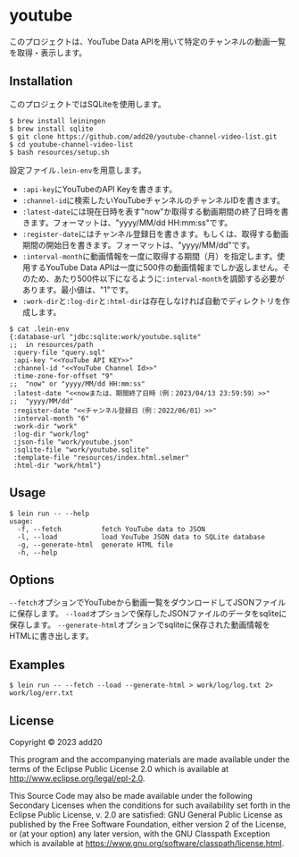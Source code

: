 # youtube

このプロジェクトは、YouTube Data APIを用いて特定のチャンネルの動画一覧を取得・表示します。

## Installation

このプロジェクトではSQLiteを使用します。

```
$ brew install leiningen
$ brew install sqlite
$ git clone https://github.com/add20/youtube-channel-video-list.git
$ cd youtube-channel-video-list
$ bash resources/setup.sh
```

設定ファイル`.lein-env`を用意します。

- `:api-key`にYouTubeのAPI Keyを書きます。
- `:channel-id`に検索したいYouTubeチャンネルのチャンネルIDを書きます。
- `:latest-date`には現在日時を表す"now"か取得する動画期間の終了日時を書きます。フォーマットは、"yyyy/MM/dd HH:mm:ss"です。
- `:register-date`にはチャンネル登録日を書きます。もしくは、取得する動画期間の開始日を書きます。フォーマットは、"yyyy/MM/dd"です。
- `:interval-month`に動画情報を一度に取得する期間（月）を指定します。使用するYouTube Data APIは一度に500件の動画情報までしか返しません。そのため、あたり500件以下になるように`:interval-month`を調節する必要があります。最小値は、"1"です。
- `:work-dir`と`:log-dir`と`:html-dir`は存在しなければ自動でディレクトリを作成します。

```
$ cat .lein-env
{:database-url "jdbc:sqlite:work/youtube.sqlite"
;;  in resources/path
 :query-file "query.sql"
 :api-key "<<YouTube API KEY>>"
 :channel-id "<<YouTube Channel Id>>"
 :time-zone-for-offset "9"
;;  "now" or "yyyy/MM/dd HH:mm:ss"
 :latest-date "<<nowまたは、期間終了日時（例：2023/04/13 23:59:59）>>"
;;  "yyyy/MM/dd"
 :register-date "<<チャンネル登録日（例：2022/06/01）>>"
 :interval-month "6"
 :work-dir "work"
 :log-dir "work/log"
 :json-file "work/youtube.json"
 :sqlite-file "work/youtube.sqlite"
 :template-file "resources/index.html.selmer"
 :html-dir "work/html"}
```

## Usage

```
$ lein run -- --help
usage:
  -f, --fetch          fetch YouTube data to JSON
  -l, --load           load YouTube JSON data to SQLite database
  -g, --generate-html  generate HTML file
  -h, --help
```

## Options

`--fetch`オプションでYouTubeから動画一覧をダウンロードしてJSONファイルに保存します。
`--load`オプションで保存したJSONファイルのデータをsqliteに保存します。
`--generate-html`オプションでsqliteに保存された動画情報をHTMLに書き出します。

## Examples

```
$ lein run -- --fetch --load --generate-html > work/log/log.txt 2> work/log/err.txt
```

## License

Copyright © 2023 add20

This program and the accompanying materials are made available under the
terms of the Eclipse Public License 2.0 which is available at
http://www.eclipse.org/legal/epl-2.0.

This Source Code may also be made available under the following Secondary
Licenses when the conditions for such availability set forth in the Eclipse
Public License, v. 2.0 are satisfied: GNU General Public License as published by
the Free Software Foundation, either version 2 of the License, or (at your
option) any later version, with the GNU Classpath Exception which is available
at https://www.gnu.org/software/classpath/license.html.
